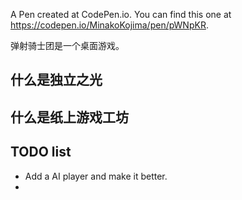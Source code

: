 A Pen created at CodePen.io. You can find this one at https://codepen.io/MinakoKojima/pen/pWNpKR.

弹射骑士团是一个桌面游戏。



## 什么是独立之光
## 什么是纸上游戏工坊
## TODO list
-  Add a AI player and make it better.
-